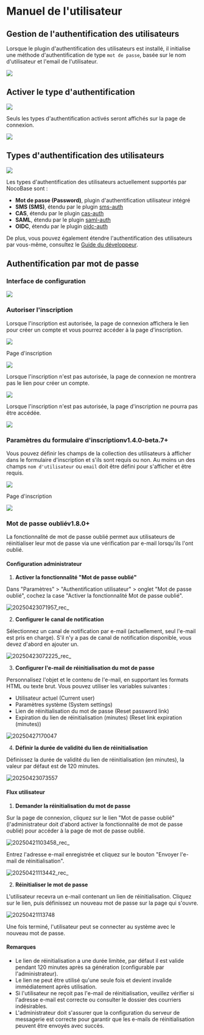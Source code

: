 # Manuel de l'utilisateur

## Gestion de l'authentification des utilisateurs

Lorsque le plugin d'authentification des utilisateurs est installé, il initialise une méthode d'authentification de type `mot de passe`, basée sur le nom d'utilisateur et l'email de l'utilisateur.

![](https://static-docs.nocobase.com/66eaa9d5421c9cb713b117366bd8a5d5.png)

## Activer le type d'authentification

![](https://static-docs.nocobase.com/7f1fb8f8ca5de67ffc68eff0a65848f5.png)

Seuls les types d'authentification activés seront affichés sur la page de connexion.

![](https://static-docs.nocobase.com/8375a36ef98417af0f0977f1e07345dd.png)

## Types d'authentification des utilisateurs

![](https://static-docs.nocobase.com/da4250c0cea343ebe470cbf7be4b12e4.png)

Les types d'authentification des utilisateurs actuellement supportés par NocoBase sont :

- **Mot de passe (Password)**, plugin d'authentification utilisateur intégré
- **SMS (SMS)**, étendu par le plugin [sms-auth](../../auth-sms/index.md)
- **CAS**, étendu par le plugin [cas-auth](../../auth-cas/index.md)
- **SAML**, étendu par le plugin [saml-auth](../../auth-saml/index.md)
- **OIDC**, étendu par le plugin [oidc-auth](../../auth-oidc/index.md)

De plus, vous pouvez également étendre l'authentification des utilisateurs par vous-même, consultez le [Guide du développeur](../dev/guide.md).

## Authentification par mot de passe

### Interface de configuration

![](https://static-docs.nocobase.com/202411131505095.png)

### Autoriser l'inscription

Lorsque l'inscription est autorisée, la page de connexion affichera le lien pour créer un compte et vous pourrez accéder à la page d'inscription.

![](https://static-docs.nocobase.com/78903930d4b47aaf75cf94c55dd3596e.png)

Page d'inscription

![](https://static-docs.nocobase.com/ac3c3ab42df28cb7c6dc70b24e99e7f7.png)

Lorsque l'inscription n'est pas autorisée, la page de connexion ne montrera pas le lien pour créer un compte.

![](https://static-docs.nocobase.com/8d5e3b6df9991bfc1c2e095a93745121.png)

Lorsque l'inscription n'est pas autorisée, la page d'inscription ne pourra pas être accédée.

![](https://static-docs.nocobase.com/09325c4b07e09f88f80a14dff8430556.png)

### Paramètres du formulaire d'inscription<Badge>v1.4.0-beta.7+</Badge>

Vous pouvez définir les champs de la collection des utilisateurs à afficher dans le formulaire d'inscription et s'ils sont requis ou non. Au moins un des champs `nom d'utilisateur` ou `email` doit être défini pour s'afficher et être requis.

![](https://static-docs.nocobase.com/202411262133669.png)

Page d'inscription

![](https://static-docs.nocobase.com/202411262135801.png)

### Mot de passe oublié<Badge>v1.8.0+</Badge>

La fonctionnalité de mot de passe oublié permet aux utilisateurs de réinitialiser leur mot de passe via une vérification par e-mail lorsqu'ils l'ont oublié.

#### Configuration administrateur

1.  **Activer la fonctionnalité "Mot de passe oublié"**

  Dans "Paramètres" > "Authentification utilisateur" > onglet "Mot de passe oublié", cochez la case "Activer la fonctionnalité Mot de passe oublié".

  ![20250423071957_rec_](https://static-docs.nocobase.com/20250423071957_rec_.gif)

2.  **Configurer le canal de notification**

  Sélectionnez un canal de notification par e-mail (actuellement, seul l'e-mail est pris en charge). S'il n'y a pas de canal de notification disponible, vous devez d'abord en ajouter un.

  ![20250423072225_rec_](https://static-docs.nocobase.com/20250423072225_rec_.gif)

3.  **Configurer l'e-mail de réinitialisation du mot de passe**

  Personnalisez l'objet et le contenu de l'e-mail, en supportant les formats HTML ou texte brut. Vous pouvez utiliser les variables suivantes :
  *   Utilisateur actuel (Current user)
  *   Paramètres système (System settings)
  *   Lien de réinitialisation du mot de passe (Reset password link)
  *   Expiration du lien de réinitialisation (minutes) (Reset link expiration (minutes))

  ![20250427170047](https://static-docs.nocobase.com/20250427170047.png)

4.  **Définir la durée de validité du lien de réinitialisation**

  Définissez la durée de validité du lien de réinitialisation (en minutes), la valeur par défaut est de 120 minutes.

  ![20250423073557](https://static-docs.nocobase.com/20250423073557.png)

#### Flux utilisateur

1.  **Demander la réinitialisation du mot de passe**

  Sur la page de connexion, cliquez sur le lien "Mot de passe oublié" (l'administrateur doit d'abord activer la fonctionnalité de mot de passe oublié) pour accéder à la page de mot de passe oublié.

  ![20250421103458_rec_](https://static-docs.nocobase.com/20250421103458_rec_.gif)

  Entrez l'adresse e-mail enregistrée et cliquez sur le bouton "Envoyer l'e-mail de réinitialisation".

  ![20250421113442_rec_](https://static-docs.nocobase.com/20250421113442_rec_.gif)

2.  **Réinitialiser le mot de passe**

  L'utilisateur recevra un e-mail contenant un lien de réinitialisation. Cliquez sur le lien, puis définissez un nouveau mot de passe sur la page qui s'ouvre.

  ![20250421113748](https://static-docs.nocobase.com/20250421113748.png)

  Une fois terminé, l'utilisateur peut se connecter au système avec le nouveau mot de passe.

#### Remarques

*   Le lien de réinitialisation a une durée limitée, par défaut il est valide pendant 120 minutes après sa génération (configurable par l'administrateur).
*   Le lien ne peut être utilisé qu'une seule fois et devient invalide immédiatement après utilisation.
*   Si l'utilisateur ne reçoit pas l'e-mail de réinitialisation, veuillez vérifier si l'adresse e-mail est correcte ou consulter le dossier des courriers indésirables.
*   L'administrateur doit s'assurer que la configuration du serveur de messagerie est correcte pour garantir que les e-mails de réinitialisation peuvent être envoyés avec succès.

